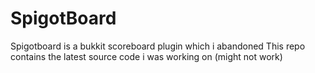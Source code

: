 # SpigotBoard
Spigotboard is a bukkit scoreboard plugin which i abandoned
This repo contains the latest source code i was working on (might not work)
